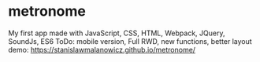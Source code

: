 # metronome
My first app made with JavaScript, CSS, HTML, Webpack, JQuery, SoundJs, ES6
ToDo: mobile version, Full RWD, new functions, better layout
demo:  https://stanislawmalanowicz.github.io/metronome/
